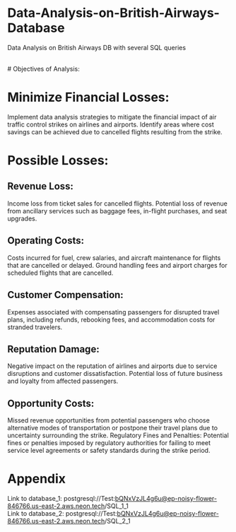 # Data-Analysis-on-British-Airways-Database
Data Analysis on British Airways DB with several SQL queries

</br>
# Objectives of Analysis: 

# Minimize Financial Losses:
Implement data analysis strategies to mitigate the financial impact of air traffic control strikes on airlines and airports.
Identify areas where cost savings can be achieved due to cancelled flights resulting from the strike.
# Possible Losses:
## Revenue Loss:
Income loss from ticket sales for cancelled flights.
Potential loss of revenue from ancillary services such as baggage fees, in-flight purchases, and seat upgrades.
## Operating Costs:
Costs incurred for fuel, crew salaries, and aircraft maintenance for flights that are cancelled or delayed.
Ground handling fees and airport charges for scheduled flights that are cancelled.
## Customer Compensation:
Expenses associated with compensating passengers for disrupted travel plans, including refunds, rebooking fees, and accommodation costs for stranded travelers.
## Reputation Damage:
Negative impact on the reputation of airlines and airports due to service disruptions and customer dissatisfaction.
Potential loss of future business and loyalty from affected passengers.
## Opportunity Costs:
Missed revenue opportunities from potential passengers who choose alternative modes of transportation or postpone their travel plans due to uncertainty surrounding the strike.
Regulatory Fines and Penalties:
Potential fines or penalties imposed by regulatory authorities for failing to meet service level agreements or safety standards during the strike period.


# Appendix
Link to database_1: postgresql://Test:bQNxVzJL4g6u@ep-noisy-flower-846766.us-east-2.aws.neon.tech/SQL_1_1
</br>
Link to database_2: postgresql://Test:bQNxVzJL4g6u@ep-noisy-flower-846766.us-east-2.aws.neon.tech/SQL_2_1
